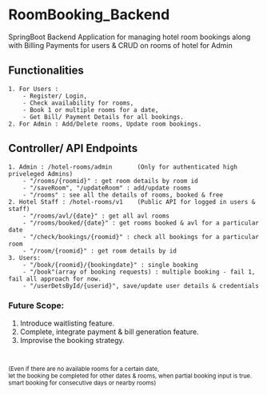 # RoomBooking_Backend
SpringBoot Backend Application for managing hotel room bookings
along with Billing Payments for users &amp; CRUD on rooms of hotel for Admin

## Functionalities
```
1. For Users : 
	- Register/ Login, 
	- Check availability for rooms, 
	- Book 1 or multiple rooms for a date, 
	- Get Bill/ Payment Details for all bookings.
2. For Admin : Add/Delete rooms, Update room bookings.
```

## Controller/ API Endpoints
```
1. Admin : /hotel-rooms/admin		(Only for authenticated high priveleged Admins)
	- "/rooms/{roomid}" : get room details by room id
	- "/saveRoom", "/updateRoom" : add/update rooms
	- "/rooms" : see all the details of rooms, booked & free
2. Hotel Staff : /hotel-rooms/v1	(Public API for logged in users & staff)
	- "/rooms/avl/{date}" : get all avl rooms
	- "/rooms/booked/{date}" : get rooms booked & avl for a particular date
	- "/check/bookings/{roomid}" : check all bookings for a particular room
	- "/room/{roomid}" : get room details by id
3. Users:
	- "/book/{roomid}/{bookingdate}" : single booking
	- "/book"(array of booking requests) : multiple booking - fail 1, fail all approach for now.
	- "/userDetsById/{userid}", save/update user details & credentials
```
### Future Scope:
1. Introduce waitlisting feature.
2. Complete, integrate payment & bill generation feature.
3. Improvise the booking strategy.
<small>
<br/><br/>(Even if there are no available rooms for a certain date, 
<br/>let the booking be completed for other dates & rooms, when partial booking input is true.
<br/>smart booking for consecutive days or nearby rooms)
</small>
